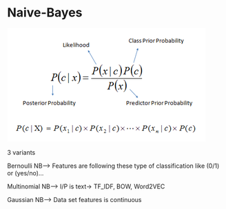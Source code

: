 # Naive-Bayes

![Alt text](https://github.com/srirampamerla/Naive-Bayes/blob/main/Bayes_rule.png?raw=true)


3 variants

Bernoulli NB--> Features are following these type of classification like (0/1) or (yes/no)...

Multinomial NB--> I/P is text-> TF_IDF, BOW, Word2VEC

Gaussian NB--> Data set features is continuous

